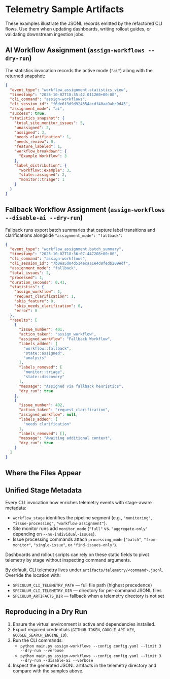 # Telemetry Sample Artifacts

These examples illustrate the JSONL records emitted by the refactored CLI flows. Use them when updating dashboards, writing rollout guides, or validating downstream ingestion jobs.

## AI Workflow Assignment (`assign-workflows --dry-run`)

The statistics invocation records the active mode (`"ai"`) along with the returned snapshot:

```json
{
  "event_type": "workflow_assignment.statistics_view",
  "timestamp": "2025-10-02T18:35:42.011260+00:00",
  "cli_command": "assign-workflows",
  "cli_session_id": "f6de6f3d9d924554acdf40aa9abc9d45",
  "assignment_mode": "ai",
  "success": true,
  "statistics_snapshot": {
    "total_site_monitor_issues": 5,
    "unassigned": 2,
    "assigned": 3,
    "needs_clarification": 1,
    "needs_review": 0,
    "feature_labeled": 1,
    "workflow_breakdown": {
      "Example Workflow": 3
    },
    "label_distribution": {
      "workflow::example": 3,
      "state::assigned": 2,
      "monitor::triage": 1
    }
  }
}
```

## Fallback Workflow Assignment (`assign-workflows --disable-ai --dry-run`)

Fallback runs export batch summaries that capture label transitions and clarifications alongside `"assignment_mode": "fallback"`:

```json
{
  "event_type": "workflow_assignment.batch_summary",
  "timestamp": "2025-10-02T18:36:07.447208+00:00",
  "cli_command": "assign-workflows",
  "cli_session_id": "7b0ea5d04d514ecaa1e4d8fedb209edf",
  "assignment_mode": "fallback",
  "total_issues": 2,
  "processed": 1,
  "duration_seconds": 0.41,
  "statistics": {
    "assign_workflow": 1,
    "request_clarification": 1,
    "skip_feature": 0,
    "skip_needs_clarification": 0,
    "error": 0
  },
  "results": [
    {
      "issue_number": 401,
      "action_taken": "assign_workflow",
      "assigned_workflow": "Fallback Workflow",
      "labels_added": [
        "workflow::fallback",
        "state::assigned",
        "analysis"
      ],
      "labels_removed": [
        "monitor::triage",
        "state::discovery"
      ],
      "message": "Assigned via fallback heuristics",
      "dry_run": true
    },
    {
      "issue_number": 402,
      "action_taken": "request_clarification",
      "assigned_workflow": null,
      "labels_added": [
        "needs clarification"
      ],
      "labels_removed": [],
      "message": "Awaiting additional context",
      "dry_run": true
    }
  ]
}
```

## Where the Files Appear

## Unified Stage Metadata

Every CLI invocation now enriches telemetry events with stage-aware metadata:

- `workflow_stage` identifies the pipeline segment (e.g., `"monitoring"`, `"issue-processing"`, `"workflow-assignment"`).
- Site monitor runs add `monitor_mode` (`"full"` vs. `"aggregate-only"` depending on `--no-individual-issues`).
- Issue processing commands attach `processing_mode` (`"batch"`, `"from-monitor"`, `"single-issue"`, or `"find-issues-only"`).

Dashboards and rollout scripts can rely on these static fields to pivot telemetry by stage without inspecting command arguments.

By default, CLI telemetry lives under `artifacts/telemetry/<command>.jsonl`. Override the location with:

- `SPECULUM_CLI_TELEMETRY_PATH` — full file path (highest precedence)
- `SPECULUM_CLI_TELEMETRY_DIR` — directory for per-command JSONL files
- `SPECULUM_ARTIFACTS_DIR` — fallback when a telemetry directory is not set

## Reproducing in a Dry Run

1. Ensure the virtual environment is active and dependencies installed.
2. Export required credentials (`GITHUB_TOKEN`, `GOOGLE_API_KEY`, `GOOGLE_SEARCH_ENGINE_ID`).
3. Run the CLI commands:
   - `python main.py assign-workflows --config config.yaml --limit 3 --dry-run --verbose`
   - `python main.py assign-workflows --config config.yaml --limit 3 --dry-run --disable-ai --verbose`
4. Inspect the generated JSONL artifacts in the telemetry directory and compare with the samples above.
